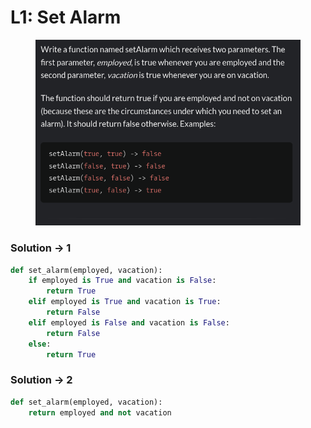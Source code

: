 # L1: Set Alarm

<figure><img src="../../../.gitbook/assets/image (4).png" alt=""><figcaption></figcaption></figure>

### Solution -> 1&#x20;

```python
def set_alarm(employed, vacation):
    if employed is True and vacation is False:
        return True 
    elif employed is True and vacation is True:
        return False
    elif employed is False and vacation is False:
        return False 
    else:
        return True
```

### Solution -> 2

```python
def set_alarm(employed, vacation):
    return employed and not vacation
```
